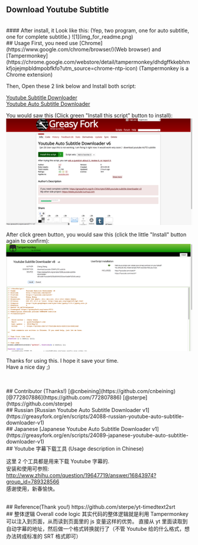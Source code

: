 ## Download Youtube Subtitle

<br>
#### After install, it Look like this:
(Yep, two program, one for auto subtitle, one for complete subtitle.)
![1](img_for_readme.png)

<br>
## Usage
First, you need use [Chrome](https://www.google.com/chrome/browser/)(Web browser) and [Tampermonkey](https://chrome.google.com/webstore/detail/tampermonkey/dhdgffkkebhmkfjojejmpbldmpobfkfo?utm_source=chrome-ntp-icon) (Tampermonkey is a Chrome extension)


Then, Open these 2 link below and Install both script:

[Youtube Subtitle Downloader](https://greasyfork.org/scripts/5368-youtube-subtitle-downloader-v2)<br/>
[Youtube Auto Subtitle Downloader](https://greasyfork.org/scripts/5367-youtube-auto-subtitle-downloader)<br/>

You would saw this (Click green "Install this script" button to install):  
![2](install-1.png)

After click green button, you would saw this (click the little "Install" button again to confirm):  
![3](install.png)

Thanks for using this. I hope it save your time.    
Have a nice day ;)    


<br/>
<br/>
## Contributor (Thanks!)
[@cnbeining](https://github.com/cnbeining)    
[@772807886](https://github.com/772807886)   
[@sterpe](https://github.com/sterpe)


<br>
## Russian
[Russian Youtube Auto Subtitle Downloader v1](https://greasyfork.org/en/scripts/24088-russian-youtube-auto-subtitle-downloader-v1)

<br>
## Japanese
[Japanese Youtube Auto Subtitle Downloader v1](https://greasyfork.org/en/scripts/24089-japanese-youtube-auto-subtitle-downloader-v1)


<br>
## Youtube 字幕下载工具  (Usage description in Chinese)

这里 2 个工具都是用来下载 Youtube 字幕的.  
安装和使用可参照:
http://www.zhihu.com/question/19647719/answer/16843974?group_id=789328566  
感谢使用，新春愉快。

<br>
## Reference(Thank you!)  
https://github.com/sterpe/yt-timedtext2srt

<br>
## 整体逻辑 Overall code logic
其实代码的整体逻辑就是利用 Tampermonkey 可以注入到页面，从而读到页面里的 js 变量这样的优势。    
直接从 yt 里面读取到自动字幕的地址，然后做一个格式转换就行了（不管 Youtube 给的什么格式，想办法转成标准的 SRT 格式即可）  

